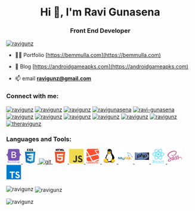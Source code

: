 <h1 align="center">Hi 👋, I'm Ravi Gunasena</h1>
<h3 align="center">Front End Developer</h3>

<p align="left"> <a href="https://twitter.com/ravigunz" target="blank"><img src="https://img.shields.io/twitter/follow/ravigunz?logo=twitter&style=for-the-badge" alt="ravigunz" /></a> </p>

- 👨‍💻 Portfolio [https://bemmulla.com](https://bemmulla.com)

- 📝 Blog [https://androidgameapks.com](https://androidgameapks.com)

- 📫 email **ravigunz@gmail.com**

<h3 align="left">Connect with me:</h3>
<p align="left">
<a href="https://codepen.io/ravigunz" target="blank"><img align="center" src="https://raw.githubusercontent.com/rahuldkjain/github-profile-readme-generator/master/src/images/icons/Social/codepen.svg" alt="ravigunz" height="30" width="40" /></a>
<a href="https://dev.to/ravigunz" target="blank"><img align="center" src="https://raw.githubusercontent.com/rahuldkjain/github-profile-readme-generator/master/src/images/icons/Social/devto.svg" alt="ravigunz" height="30" width="40" /></a>
<a href="https://twitter.com/ravigunz" target="blank"><img align="center" src="https://raw.githubusercontent.com/rahuldkjain/github-profile-readme-generator/master/src/images/icons/Social/twitter.svg" alt="ravigunz" height="30" width="40" /></a>
<a href="https://linkedin.com/in/ravigunasena" target="blank"><img align="center" src="https://raw.githubusercontent.com/rahuldkjain/github-profile-readme-generator/master/src/images/icons/Social/linked-in-alt.svg" alt="ravigunasena" height="30" width="40" /></a>
<a href="https://stackoverflow.com/users/ravi-gunasena" target="blank"><img align="center" src="https://raw.githubusercontent.com/rahuldkjain/github-profile-readme-generator/master/src/images/icons/Social/stack-overflow.svg" alt="ravi-gunasena" height="30" width="40" /></a>
<a href="https://codesandbox.com/ravigunz" target="blank"><img align="center" src="https://raw.githubusercontent.com/rahuldkjain/github-profile-readme-generator/master/src/images/icons/Social/codesandbox.svg" alt="ravigunz" height="30" width="40" /></a>
<a href="https://fb.com/ravigunz" target="blank"><img align="center" src="https://raw.githubusercontent.com/rahuldkjain/github-profile-readme-generator/master/src/images/icons/Social/facebook.svg" alt="ravigunz" height="30" width="40" /></a>
<a href="https://instagram.com/ravigunz" target="blank"><img align="center" src="https://raw.githubusercontent.com/rahuldkjain/github-profile-readme-generator/master/src/images/icons/Social/instagram.svg" alt="ravigunz" height="30" width="40" /></a>
<a href="https://dribbble.com/ravigunz" target="blank"><img align="center" src="https://raw.githubusercontent.com/rahuldkjain/github-profile-readme-generator/master/src/images/icons/Social/dribbble.svg" alt="ravigunz" height="30" width="40" /></a>
<a href="https://hashnode.com/ravigunz" target="blank"><img align="center" src="https://raw.githubusercontent.com/rahuldkjain/github-profile-readme-generator/master/src/images/icons/Social/hashnode.svg" alt="ravigunz" height="30" width="40" /></a>
<a href="https://medium.com/ravigunz" target="blank"><img align="center" src="https://raw.githubusercontent.com/rahuldkjain/github-profile-readme-generator/master/src/images/icons/Social/medium.svg" alt="ravigunz" height="30" width="40" /></a>
<a href="https://www.youtube.com/c/theravigunz" target="blank"><img align="center" src="https://raw.githubusercontent.com/rahuldkjain/github-profile-readme-generator/master/src/images/icons/Social/youtube.svg" alt="theravigunz" height="30" width="40" /></a>
</p>

<h3 align="left">Languages and Tools:</h3>
<p align="left"> <a href="https://getbootstrap.com" target="_blank" rel="noreferrer"> <img src="https://raw.githubusercontent.com/devicons/devicon/master/icons/bootstrap/bootstrap-plain-wordmark.svg" alt="bootstrap" width="40" height="40"/> </a> <a href="https://www.w3schools.com/css/" target="_blank" rel="noreferrer"> <img src="https://raw.githubusercontent.com/devicons/devicon/master/icons/css3/css3-original-wordmark.svg" alt="css3" width="40" height="40"/> </a> <a href="https://git-scm.com/" target="_blank" rel="noreferrer"> <img src="https://www.vectorlogo.zone/logos/git-scm/git-scm-icon.svg" alt="git" width="40" height="40"/> </a> <a href="https://www.w3.org/html/" target="_blank" rel="noreferrer"> <img src="https://raw.githubusercontent.com/devicons/devicon/master/icons/html5/html5-original-wordmark.svg" alt="html5" width="40" height="40"/> </a> <a href="https://developer.mozilla.org/en-US/docs/Web/JavaScript" target="_blank" rel="noreferrer"> <img src="https://raw.githubusercontent.com/devicons/devicon/master/icons/javascript/javascript-original.svg" alt="javascript" width="40" height="40"/> </a> <a href="https://laravel.com/" target="_blank" rel="noreferrer"> <img src="https://raw.githubusercontent.com/devicons/devicon/master/icons/laravel/laravel-plain-wordmark.svg" alt="laravel" width="40" height="40"/> </a> <a href="https://www.linux.org/" target="_blank" rel="noreferrer"> <img src="https://raw.githubusercontent.com/devicons/devicon/master/icons/linux/linux-original.svg" alt="linux" width="40" height="40"/> </a> <a href="https://www.mysql.com/" target="_blank" rel="noreferrer"> <img src="https://raw.githubusercontent.com/devicons/devicon/master/icons/mysql/mysql-original-wordmark.svg" alt="mysql" width="40" height="40"/> </a> <a href="https://www.php.net" target="_blank" rel="noreferrer"> <img src="https://raw.githubusercontent.com/devicons/devicon/master/icons/php/php-original.svg" alt="php" width="40" height="40"/> </a> <a href="https://reactjs.org/" target="_blank" rel="noreferrer"> <img src="https://raw.githubusercontent.com/devicons/devicon/master/icons/react/react-original-wordmark.svg" alt="react" width="40" height="40"/> </a> <a href="https://sass-lang.com" target="_blank" rel="noreferrer"> <img src="https://raw.githubusercontent.com/devicons/devicon/master/icons/sass/sass-original.svg" alt="sass" width="40" height="40"/> </a> <a href="https://www.typescriptlang.org/" target="_blank" rel="noreferrer"> <img src="https://raw.githubusercontent.com/devicons/devicon/master/icons/typescript/typescript-original.svg" alt="typescript" width="40" height="40"/> </a> </p>

<p><img align="left" src="https://github-readme-stats.vercel.app/api/top-langs?username=ravigunz&show_icons=true&locale=en&layout=compact" alt="ravigunz" /></p>

<p>&nbsp;<img align="center" src="https://github-readme-stats.vercel.app/api?username=ravigunz&show_icons=true&locale=en" alt="ravigunz" /></p>

<p><img align="center" src="https://github-readme-streak-stats.herokuapp.com/?user=ravigunz&" alt="ravigunz" /></p>
